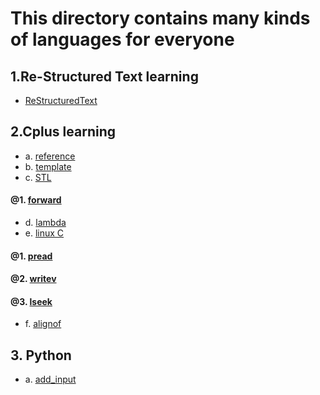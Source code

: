 # This directory contains many kinds of languages for everyone
## 1.Re-Structured Text learning
- [ReStructuredText](./ReStructuredText.rst)
## 2.Cplus learning
- a. [reference](./C_plus/reference/)
- b. [template](./C_plus/template/)
- c. [STL](./C_plus/STL/)
#### @1. [forward](./C_plus/STL/forward/)
- d. [lambda](./C_plus/lambda/)
- e. [linux C](./C_plus/linux_c/)
#### @1. [pread](./C_plus/linux_c/pread/)
#### @2. [writev](./C_plus/linux_c/writev/)
#### @3. [lseek](./C_plus/linux_c/lseek/)
- f. [alignof](./C_plus/alignof/)
## 3. Python
- a. [add_input](./python/add_input.py)

